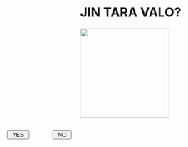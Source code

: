<html>
<head>
<title>ehekk</title>

<script type="text/javascript">
flag=1
function f1()
{
    alert("TARA G NA")
}
function f()
{
    if(flag==1)
        {
            Bn.style.top=400
            Bn.style.left=300
            flag=2
        }
    else if(flag==2)
        {
            Bn.style.top=400
            Bn.style.left=50
            flag=3
        }
    else if(flag==3)
        {
            Bn.style.top=370
            Bn.style.left=166
            flag=1
        }
}
</script>

</head>
<body>
<h1> JIN TARA VALO? </h1>
<img src="https://encrypted-tbn0.gstatic.com/images?q=tbn:ANd9GcRgDRHnCKrOFFlC8MH-8mzQDBMAO3xMGERS8w&usqp=CAU" height="200" />
<div id="By" style="position:absolute; left:64px; top:370px; width:210px;
height:210px;">
<input type="button" value=" YES " onClick="f1()" />
</div>
<div ID="Bn" style="position:absolute; left:166px; top:370px; width:210px; height:210px;">
<input type="button" value=" NO " onMouseOver="f()" />
</div>

</body>
</html>
